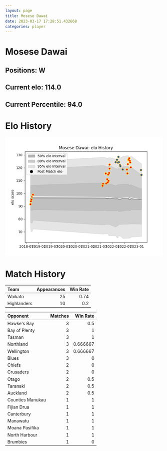 ```yaml
---  
layout: page  
title: Mosese Dawai  
date: 2023-03-17 17:28:51.432668  
categories: player  
---
```

# Mosese Dawai

## Positions: W

## Current elo: 114.0

## Current Percentile: 94.0

# Elo History


![elo history](history_MoseseDawai.png)
# Match History


| Team        |   Appearances |   Win Rate |
|:------------|--------------:|-----------:|
| Waikato     |            25 |       0.74 |
| Highlanders |            10 |       0.2  |

| Opponent         |   Matches |   Win Rate |
|:-----------------|----------:|-----------:|
| Hawke's Bay      |         3 |   0.5      |
| Bay of Plenty    |         3 |   1        |
| Tasman           |         3 |   1        |
| Northland        |         3 |   0.666667 |
| Wellington       |         3 |   0.666667 |
| Blues            |         3 |   0        |
| Chiefs           |         2 |   0        |
| Crusaders        |         2 |   0        |
| Otago            |         2 |   0.5      |
| Taranaki         |         2 |   0.5      |
| Auckland         |         2 |   0.5      |
| Counties Manukau |         1 |   1        |
| Fijian Drua      |         1 |   1        |
| Canterbury       |         1 |   1        |
| Manawatu         |         1 |   1        |
| Moana Pasifika   |         1 |   1        |
| North Harbour    |         1 |   1        |
| Brumbies         |         1 |   0        |